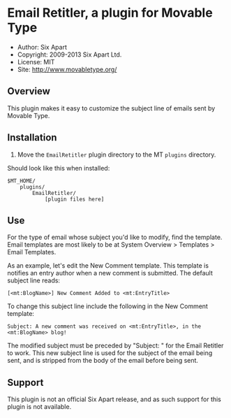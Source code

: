 # Email Retitler, a plugin for Movable Type

* Author: Six Apart
* Copyright: 2009-2013 Six Apart Ltd.
* License: MIT
* Site: <http://www.movabletype.org/>


## Overview

This plugin makes it easy to customize the subject line of emails sent by Movable Type.


## Installation

1. Move the `EmailRetitler` plugin directory to the MT `plugins` directory.

Should look like this when installed:

    $MT_HOME/
        plugins/
            EmailRetitler/
                [plugin files here]

## Use

For the type of email whose subject you'd like to modify, find the template. Email templates are most likely to be at System Overview > Templates > Email Templates.

As an example, let's edit the New Comment template. This template is notifies an entry author when a new comment is submitted. The default subject line reads:

    [<mt:BlogName>] New Comment Added to <mt:EntryTitle>

To change this subject line include the following in the New Comment template:

    Subject: A new comment was received on <mt:EntryTitle>, in the <mt:BlogName> blog!

The modified subject must be preceded by "Subject: " for the Email Retitler to work. This new subject line is used for the subject of the email being sent, and is stripped from the body of the email before being sent.

## Support

This plugin is not an official Six Apart release, and as such support for this plugin is not available.
